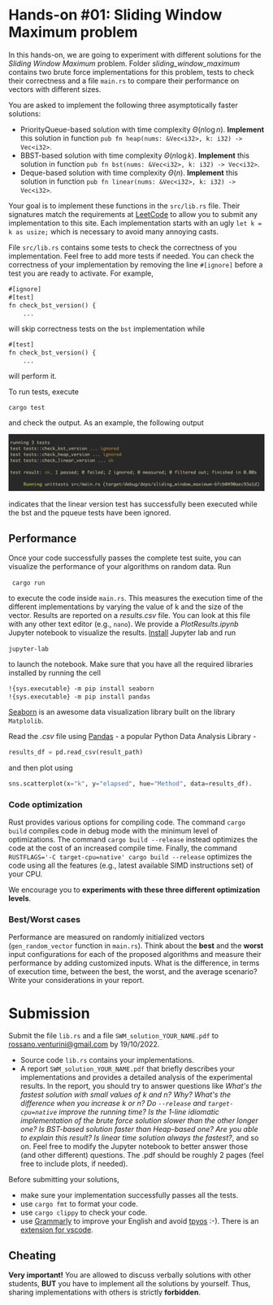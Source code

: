 # Hands-on #01: Sliding Window Maximum problem
In this hands-on, we are going to experiment with different solutions for the  *Sliding Window Maximum* problem. 
Folder *sliding_window_maximum* contains two brute force implementations for this problem, tests to check their correctness and 
a file ```main.rs``` to compare their performance on vectors with different sizes.

You are asked to implement the following three asymptotically faster solutions:

- PriorityQueue-based solution with time complexity $\Theta(n \log n)$. **Implement** this solution in function ```pub fn heap(nums: &Vec<i32>, k: i32) -> Vec<i32>```. 
- BBST-based solution with time complexity $\Theta(n \log k)$. **Implement** this solution in function ```pub fn bst(nums: &Vec<i32>, k: i32) -> Vec<i32>```. 
- Deque-based solution with time complexity $\Theta(n)$. **Implement** this solution in function ```pub fn linear(nums: &Vec<i32>, k: i32) -> Vec<i32>```. 

Your goal is to implement these functions in the ```src/lib.rs``` file. Their signatures match the requirements at [LeetCode](https://leetcode.com/problems/sliding-window-maximum/) to allow you to submit any implementation to this site. 
Each implementation starts with an ugly ```let k = k as usize;``` which is necessary to avoid many annoying casts.

File ```src/lib.rs``` contains some tests to check the correctness of you implementation. Feel free to add more tests if needed.
You can check the correctness of your implementation by removing the line ```#[ignore]``` before a test you are ready to activate. 
For example, 
```
#[ignore]
#[test]
fn check_bst_version() {
    ...
```
will skip correctness tests on the ```bst``` implementation while 
```
#[test]
fn check_bst_version() {
    ...
```
will perform it. 

To run tests, execute
```
cargo test
```
and check the output. 
As an example, the following output

![Sample Output](imgs/test_passed.png)

indicates that the linear version test has successfully been executed while the bst and the pqueue tests have been ignored.


## Performance
Once your code successfully passes the complete test suite, you can visualize the performance of your algorithms on random data. 
Run

``` cargo run```

to execute the code inside ```main.rs```. 
This measures the execution time of the different implementations by varying the value of k and the size of the vector. 
Results are reported on a *results.csv* file. 
You can look at this file with any other text editor (e.g., ```nano```). 
We provide a *PlotResults.ipynb* Jupyter notebook to visualize the results. [Install](https://jupyter.org/install) Jupyter lab and run 

```jupyter-lab``` 

to launch the notebook. Make sure that you have all the required libraries installed by running the cell 

```
!{sys.executable} -m pip install seaborn
!{sys.executable} -m pip install pandas
```

[Seaborn](https://seaborn.pydata.org/) is an awesome data visualization library built on the library ```Matplolib```. 

Read the *.csv* file using [Pandas](https://pandas.pydata.org) - a popular Python Data Analysis Library -

```python
results_df = pd.read_csv(result_path)
```

and then plot using

```python
sns.scatterplot(x="k", y="elapsed", hue="Method", data=results_df).
```

### Code optimization

Rust provides various options for compiling code. The command ```cargo build``` compiles code in debug mode with the minimum 
level of optimizations. 
The command ```cargo build --release``` instead optimizes the code at the cost of an increased compile time.
Finally, the command ```RUSTFLAGS='-C target-cpu=native' cargo build --release``` optimizes the code using all the features 
(e.g., latest available SIMD instructions set) of your CPU.

We encourage you to **experiments with these three different optimization levels**.

### Best/Worst cases

Performance are measured on randomly initialized vectors  (```gen_random_vector``` function in ```main.rs```). Think about the __best__ and the __worst__ input configurations for each of the proposed algorithms and measure their performance by adding customized inputs. What is the difference, in terms of execution time, between the best, the worst, and the average scenario? Write your considerations in your report. 

# Submission
Submit the file ```lib.rs``` and a file ```SWM_solution_YOUR_NAME.pdf``` to [rossano.venturini@gmail.com](mailto:rossano.venturini@gmail.com) by 19/10/2022. 

- Source code ```lib.rs``` contains your implementations.
- A report ```SWM_solution_YOUR_NAME.pdf``` that briefly describes your implementations and provides a detailed analysis of the experimental results. In the report, you should try to answer questions like *What's the fastest solution with small values of $k$ and $n$? Why? What's the difference when you increase $k$ or $n$? Do ```--release``` and ```target-cpu=native``` improve the running time? Is the 1-line idiomatic implementation of the brute force solution slower than the other longer one? Is BST-based solution faster than Heap-based one? Are you able to explain this result? Is linear time solution always the fastest?*, and so on. Feel free to modify the Jupyter notebook to better answer those (and other different) questions. The .pdf should be roughly 2 pages (feel free to include plots, if needed).

Before submitting your solutions, 
- make sure your implementation successfully passes all the tests.
- use ```cargo fmt``` to format your code. 
- use ```cargo clippy``` to check your code.
- use [Grammarly](https://grammarly.com/) to improve your English and avoid [tpyos](https://en.wiktionary.org/wiki/tpyo#English) :-). There is an [extension for vscode](https://marketplace.visualstudio.com/items?itemName=znck.grammarly).  

## Cheating
**Very important!** You are allowed to discuss verbally solutions with other
students, **BUT** you have to implement all the solutions by yourself. 
Thus, sharing implementations with others is strictly **forbidden**.
